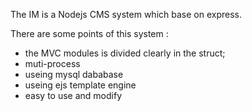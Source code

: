 <p>The IM is a Nodejs CMS system which base on express.</p>
<p>There are some points of this system :</p>
<ul>
	<li>the MVC modules is divided clearly in the struct;</li>
	<li>muti-process</li>
	<li>useing mysql dababase</li>
	<li>useing ejs template engine</li>
	<li>easy to use and modify</li>
<ul>




